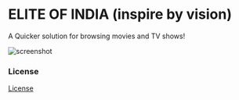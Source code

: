 ELITE OF INDIA (inspire by vision)
==

A Quicker solution for browsing movies and TV shows!

![screenshot](https://raw.github.com/jonnyhsy/fastr/master/Elite-Movie-Surfer.png)

### License ###

[License](https://github.com/tanay1337/fastr/blob/master/LICENSE)
